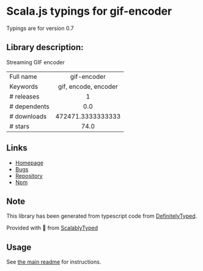 
# Scala.js typings for gif-encoder

Typings are for version 0.7

## Library description:
Streaming GIF encoder

|                    |                 |
| ------------------ | :-------------: |
| Full name          | gif-encoder |
| Keywords           | gif, encode, encoder |
| # releases         | 1 |
| # dependents       | 0.0 |
| # downloads        | 472471.3333333333 |
| # stars            | 74.0 |

## Links
- [Homepage](https://github.com/twolfson/gif-encoder)
- [Bugs](https://github.com/twolfson/gif-encoder/issues)
- [Repository](https://github.com/twolfson/gif-encoder)
- [Npm](https://www.npmjs.com/package/gif-encoder)
    


## Note
This library has been generated from typescript code from [DefinitelyTyped](https://definitelytyped.org).

Provided with :purple_heart: from [ScalablyTyped](https://github.com/oyvindberg/ScalablyTyped)

## Usage
See [the main readme](../../readme.md) for instructions.


